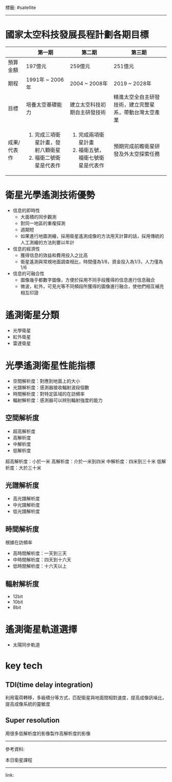 標籤: #satellite 

---

# 國家太空科技發展長程計劃各期目標

|             | 第一期                                                              | 第二期                                                          | 第三期                                                 |
| ----------- | ------------------------------------------------------------------- | --------------------------------------------------------------- | ------------------------------------------------------ |
| 預算金額    | 197億元                                                             | 259億元                                                         | 251億元                                                |
| 期程        | 1991年 ~ 2006年                                                     | 2004 ~ 2008年                                                   | 2019 ~ 2028年                                          |
| 目標        | 培養太空基礎能力                                                    | 建立太空科技初期自主研發技術                                    | 精進太空全自主研發技術，建立完整星系，帶動台灣太空產業 |
| 成果/代表作 | <ol><li>完成三項衛星計畫，發射八顆衛星<li>福衛二號衛星是代表作</ol> | <ol><li>完成兩項衛星計畫<li>福衛五號，福衛七號衛星是代表作</ol> | 預期完成前瞻衛星研發及外太空探索任務                   | 

# 衛星光學遙測技術優勢

- 信息的即時性
	- 大面積的同步觀測
	- 對同一地區的重複探測
	- 週期短
	- 如果進行地圖測繪，採用衛星遙測成像的方法用天計算的話，採用傳統的人工測繪的方法則要以年計
- 信息的經濟性
	- 獲得信息的效益和費用投入之比高
	- 衛星遙測與常規地面調查相比，時間僅為1/8，資金投入為1/3，人力僅為1/6
- 信息的可融合性
	- 圖像幾乎都數字圖像，方便於採用不同手段獲得的信息進行信息融合
	- 微波，紅外，可見光等不同頻段所獲得的圖像進行融合，使他們相互補充相互印證

# 遙測衛星分類

- 光學衛星
- 紅外衛星
- 雷達衛星

# 光學遙測衛星性能指標

- 空間解析度：對應到地面上的大小
- 光譜解析度：感測器接收輻射波段個數
- 時間解析度：對特定區域的在訪頻率
- 輻射解析度：感測器可以辨別輻射強度的能力

## 空間解析度

- 超高解析度
- 高解析度
- 中解析度
- 低解析度

超高解析度：小於一米
高解析度：介於一米到四米
中解析度：四米到三十米
低解析度：大於三十米

## 光譜解析度

- 高光譜解析度
- 中光譜解析度
- 低光譜解析度

## 時間解析度

根據在訪頻率

- 高時間解析度：一天到三天
- 中時間解析度：四天到十六天
- 低時間解析度：十六天以上

## 輻射解析度

- 12bit
- 10bit
- 8bit

# 遙測衛星軌道選擇

- 太陽同步軌道

# key tech

## TDI(time delay integration)

利用電荷轉移，多級積分等方式，匹配衛星與地面間相對速度，提高成像訊噪比，提高成像系統的靈敏度

## Super resolution

用很多低解析度的影像製作高解析度的影像



---

參考資料:

本日衛星課程

---

link:

